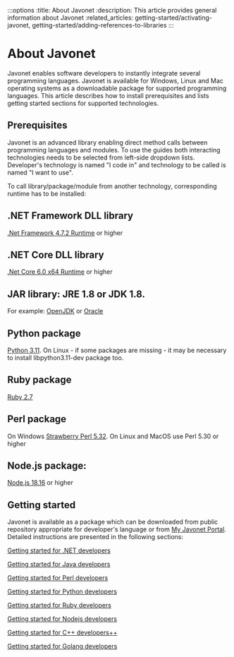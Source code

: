 :::options
:title: About Javonet
:description: This article provides general information about Javonet
:related_articles: getting-started/activating-javonet, getting-started/adding-references-to-libraries
:::

# About Javonet  
      
Javonet enables software developers to instantly integrate several programming languages. Javonet is available for Windows, Linux and Mac operating systems as a downloadable package for supported programming languages. This article describes how to install prerequisites and lists getting started sections for supported technologies.
  
## Prerequisites  
  
Javonet is an advanced library enabling direct method calls between programming languages and modules. To use the guides both interacting technologies needs to be selected from left-side dropdown lists. Developer's technology is named "I code in" and technology to be called is named "I want to use". 
  
To call library/package/module from another technology, corresponding runtime has to be installed:  
  
## .NET Framework DLL library
[.Net Framework 4.7.2 Runtime](https://dotnet.microsoft.com/en-us/download/dotnet-framework/net472) or higher  

## .NET Core DLL library
[.Net Core 6.0 x64 Runtime](https://dotnet.microsoft.com/en-us/download/dotnet/6.0) or higher  
 
## JAR library: JRE 1.8 or JDK 1.8. 
For example: [OpenJDK](https://www.openlogic.com/openjdk-downloads?field_java_parent_version_target_id=416&field_operating_system_target_id=All&field_architecture_target_id=391&field_java_package_target_id=All) or [Oracle](https://www.oracle.com/pl/java/technologies/javase/javase8u211-later-archive-downloads.html)

## Python package
[Python 3.11](https://www.python.org/downloads/release/python-3113/). On Linux - if some packages are missing - it may be necessary to install libpython3.11-dev package too.

## Ruby package
[Ruby 2.7](https://rubyinstaller.org/downloads/) 

## Perl package
On Windows [Strawberry Perl 5.32](https://strawberryperl.com/download/5.32.1.1/strawberry-perl-5.32.1.1-64bit.msi). On Linux and MacOS use Perl 5.30 or higher

## Node.js package: 
[Node.js 18.16](https://nodejs.org/dist/latest-v18.x/) or higher
  

## Getting started  
  
Javonet is available as a package which can be downloaded from public repository appropriate for developer's language or from [My Javonet Portal](https://my.javonet.com). Detailed instructions are presented in the following sections:  
  
[Getting started for .NET developers](/guides/v2/getting-started/getting-started-dotnet)  

  
[Getting started for Java developers](/guides/v2/getting-started/getting-started-java)  

  
[Getting started for Perl developers](/guides/v2/getting-started/getting-started-perl)  

  
[Getting started for Python developers](/guides/v2/getting-started/getting-started-python)  

  
[Getting started for Ruby developers](/guides/v2/getting-started/getting-started-ruby)  

  
[Getting started for Nodejs developers](/guides/v2/getting-started/getting-started-nodejs)  

  
[Getting started for C++ developers++](/guides/v2/getting-started/getting-started-cpp)  

  
[Getting started for Golang developers](/guides/v2/getting-started/getting-started-golang)    
  
